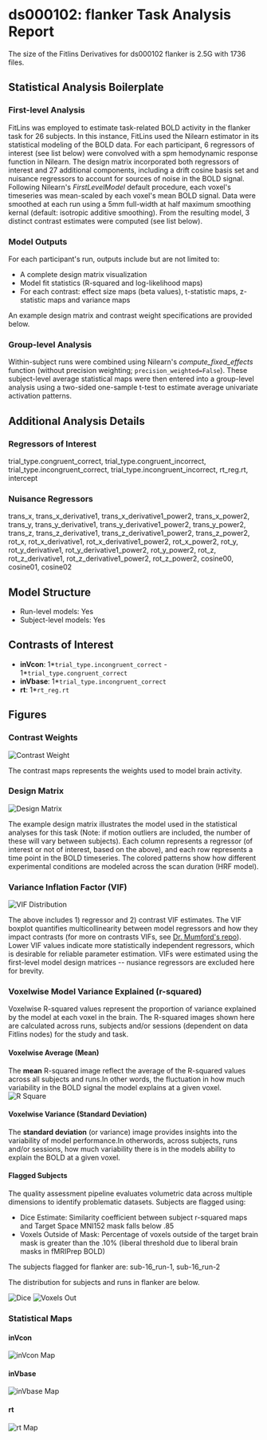 # ds000102: flanker Task Analysis Report

The size of the Fitlins Derivatives for ds000102 flanker is 2.5G with 1736 files.

## Statistical Analysis Boilerplate

### First-level Analysis
FitLins was employed to estimate task-related BOLD activity in the flanker task for 26 subjects. In this instance, FitLins used the Nilearn estimator in its statistical modeling of the BOLD data. For each participant, 6 regressors of interest (see list below) were convolved with a spm hemodynamic response function in Nilearn. The design matrix incorporated both regressors of interest and 27 additional components, including a drift cosine basis set and nuisance regressors to account for sources of noise in the BOLD signal. Following Nilearn's *FirstLevelModel* default procedure, each voxel's timeseries was mean-scaled by each voxel's mean BOLD signal. Data were smoothed at each run using a 5mm full-width at half maximum smoothing kernal (default: isotropic additive smoothing). From the resulting model, 3 distinct contrast estimates were computed (see list below).

### Model Outputs
For each participant's run, outputs include but are not limited to:
- A complete design matrix visualization
- Model fit statistics (R-squared and log-likelihood maps)
- For each contrast: effect size maps (beta values), t-statistic maps, z-statistic maps and variance maps

An example design matrix and contrast weight specifications are provided below.

### Group-level Analysis
Within-subject runs were combined using Nilearn's *compute_fixed_effects* function (without precision weighting; `precision_weighted=False`). These subject-level average statistical maps were then entered into a group-level analysis using a two-sided one-sample t-test to estimate average univariate activation patterns.

## Additional Analysis Details 
### Regressors of Interest
trial_type.congruent_correct, trial_type.congruent_incorrect, trial_type.incongruent_correct, trial_type.incongruent_incorrect, rt_reg.rt, intercept
### Nuisance Regressors
trans_x, trans_x_derivative1, trans_x_derivative1_power2, trans_x_power2, trans_y, trans_y_derivative1, trans_y_derivative1_power2, trans_y_power2, trans_z, trans_z_derivative1, trans_z_derivative1_power2, trans_z_power2, rot_x, rot_x_derivative1, rot_x_derivative1_power2, rot_x_power2, rot_y, rot_y_derivative1, rot_y_derivative1_power2, rot_y_power2, rot_z, rot_z_derivative1, rot_z_derivative1_power2, rot_z_power2, cosine00, cosine01, cosine02
## Model Structure
- Run-level models: Yes
- Subject-level models: Yes

## Contrasts of Interest
- **inVcon**: 1*`trial_type.incongruent_correct` - 1*`trial_type.congruent_correct`
- **inVbase**: 1*`trial_type.incongruent_correct`
- **rt**: 1*`rt_reg.rt`

## Figures

### Contrast Weights
![Contrast Weight](./imgs/ds000102_task-flanker_contrast-matrix.svg)

The contrast maps represents the weights used to model brain activity.

### Design Matrix
![Design Matrix](./imgs/ds000102_task-flanker_design-matrix.svg)

The example design matrix illustrates the model used in the statistical analyses for this task (Note: if motion outliers are included, the number of these will vary between subjects). Each column represents a regressor (of interest or not of interest, based on the above), and each row represents a time point in the BOLD timeseries. The colored patterns show how different experimental conditions are modeled across the scan duration (HRF model).

### Variance Inflation Factor (VIF)
![VIF Distribution](./imgs/ds000102_task-flanker_vif-boxplot.png)

The above includes 1) regressor and 2) contrast VIF estimates. The VIF boxplot quantifies multicollinearity between model regressors and how they impact contrasts (for more on contrasts VIFs, see [Dr. Mumford's repo](https://github.com/jmumford/vif_contrasts)). Lower VIF values indicate more statistically independent regressors, which is desirable for reliable parameter estimation. VIFs were estimated using the first-level model design matrices -- nusiance regressors are excluded here for brevity.

### Voxelwise Model Variance Explained (r-squared)
Voxelwise R-squared values represent the proportion of variance explained by the model at each voxel in the brain. The R-squared images shown here are calculated across runs, subjects and/or sessions (dependent on data Fitlins nodes) for the study and task.

#### Voxelwise Average (Mean)
The **mean** R-squared image reflect the average of the R-squared values across all subjects and runs.In other words, the fluctuation in how much variability in the BOLD signal the model explains at a given voxel.
![R Square](./imgs/ds000102_task-flanker_rsquare-mean.png)

#### Voxelwise Variance (Standard Deviation)
The **standard deviation** (or variance) image provides insights into the variability of model performance.In otherwords, across subjects, runs and/or sessions, how much variability there is in the models ability to explain the BOLD at a given voxel.

#### Flagged Subjects
The quality assessment pipeline evaluates volumetric data across multiple dimensions to identify problematic datasets. Subjects are flagged using: 

  - Dice Estimate: Similarity coefficient between subject r-squared maps and Target Space MNI152 mask falls below .85 
  - Voxels Outside of Mask: Percentage of voxels outside of the target brain mask is greater than the .10% (liberal threshold due to liberal brain masks in fMRIPrep BOLD) 

The subjects flagged for flanker are:
sub-16_run-1, sub-16_run-2

The distribution for subjects and runs in flanker are below. 

![Dice](./imgs/ds000102_task-flanker_hist-dicesimilarity.png)
![Voxels Out](./imgs/ds000102_task-flanker_hist-voxoutmask.png)

### Statistical Maps

#### inVcon
![inVcon Map](./imgs/ds000102_task-flanker_contrast-inVcon_map.png)

#### inVbase
![inVbase Map](./imgs/ds000102_task-flanker_contrast-inVbase_map.png)

#### rt
![rt Map](./imgs/ds000102_task-flanker_contrast-rt_map.png)
